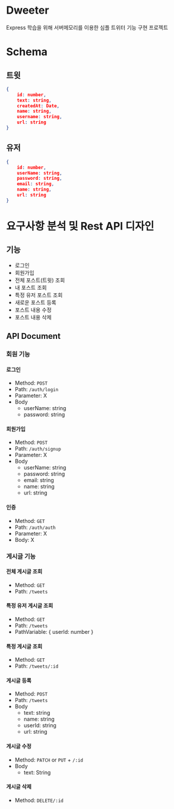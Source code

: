 # Dweeter

Express 학습을 위해 서버메모리를 이용한 심플 트위터 기능 구현 프로젝트

# Schema

## 트윗

```json
{
	id: number,
	text: string,
	createdAt: Date,
	name: string,
	username: string,
	url: string
}
```

## 유저

```json
{
	id: number,
	userName: string,
	password: string,
	email: string,
	name: string,
	url: string
}
```

# 요구사항 분석 및 Rest API 디자인

## 기능

- 로그인
- 회원가입
- 전체 포스트(트윗) 조회
- 내 포스트 조회
- 특정 유저 포스트 조회
- 새로운 포스트 등록
- 포스트 내용 수정
- 포스트 내용 삭제

## API Document

### 회원 기능

#### 로그인

- Method: `POST`
- Path: `/auth/login`
- Parameter: X
- Body
  - userName: string
  - password: string

#### 회원가입

- Method: `POST`
- Path: `/auth/signup`
- Parameter: X
- Body
  - userName: string
  - password: string
  - email: string
  - name: string
  - url: string

#### 인증

- Method: `GET`
- Path: `/auth/auth`
- Parameter: X
- Body: X

### 게시글 기능

#### 전체 게시글 조회

- Method: `GET`
- Path: `/tweets`

#### 특정 유저 게시글 조회

- Method: `GET`
- Path: `/tweets`
- PathVariable: { userId: number }

#### 특정 게시글 조회

- Method: `GET`
- Path: `/tweets/:id`

#### 게시글 등록

- Method: `POST`
- Path: `/tweets`
- Body
  - text: string
  - name: string
  - userId: string
  - url: string

#### 게시글 수정

- Method: `PATCH` or `PUT` + `/:id`
- Body
  - text: String

#### 게시글 삭제

- Method: `DELETE/:id`
